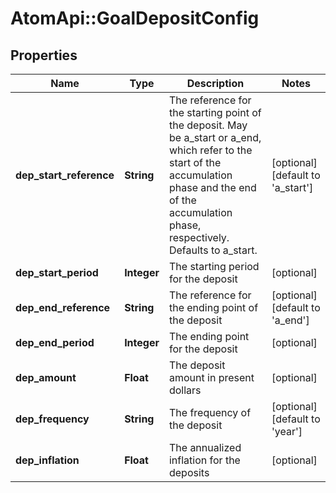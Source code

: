 # AtomApi::GoalDepositConfig

## Properties
Name | Type | Description | Notes
------------ | ------------- | ------------- | -------------
**dep_start_reference** | **String** | The reference for the starting point of the deposit. May be a_start or a_end, which refer to the start of the accumulation phase and the end of the accumulation phase, respectively. Defaults to a_start. | [optional] [default to &#39;a_start&#39;]
**dep_start_period** | **Integer** | The starting period for the deposit | [optional] 
**dep_end_reference** | **String** | The reference for the ending point of the deposit | [optional] [default to &#39;a_end&#39;]
**dep_end_period** | **Integer** | The ending point for the deposit | [optional] 
**dep_amount** | **Float** | The deposit amount in present dollars | [optional] 
**dep_frequency** | **String** | The frequency of the deposit | [optional] [default to &#39;year&#39;]
**dep_inflation** | **Float** | The annualized inflation for the deposits | [optional] 


